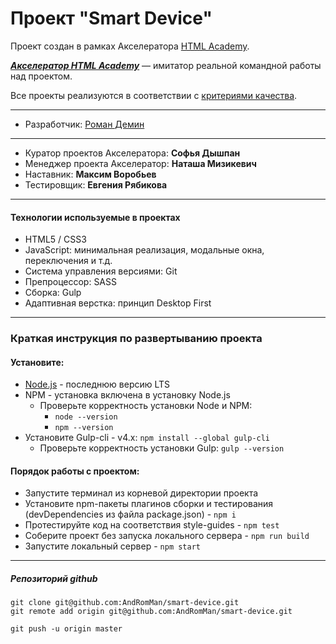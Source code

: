 # Проект "Smart Device"

Проект создан в рамках Акселератора [HTML Academy](https://htmlacademy.ru/about).

___[Акселератор HTML Academy](https://l.htmlacademy.ru/graduates#rec177038888)___ — имитатор реальной командной работы над проектом.

Все проекты реализуются в соответствии с [критериями качества](https://www.notion.so/45f0ecab9aa048f7884f0df47948fdae).

---
* Разработчик: [Роман Демин](https://up.htmlacademy.ru/adaptive/18/user/219593)

___
* Куратор проектов Акселератора: __Софья Дышпан__
* Менеджер проекта Акселератор: __Наташа Мизикевич__
* Наставник: __Максим Воробьев__
* Тестировщик: __Евгения Рябикова__
---
#### Технологии используемые в проектах

- HTML5 / CSS3
- JavaScript: минимальная реализация, модальные окна, переключения и т.д.
- Система управления версиями: Git
- Препроцессор: SASS
- Сборка: Gulp
- Адаптивная верстка: принцип Desktop First
---
### Краткая инструкция по развертыванию проекта
#### Установите:
* [Node.js](https://nodejs.org/ru/) - последнюю версию LTS
* NPM - установка включена в установку Node.js
    * Проверьте корректность установки Node и NPM:
        * `node --version`
        * `npm --version`
* Установите Gulp-cli - v4.x: `npm install --global gulp-cli`
    * Проверьте корректность установки Gulp: `gulp --version`
#### Порядок работы с проектом:
* Запустите терминал из корневой директории проекта
* Установите npm-пакеты плагинов сборки и тестирования (devDependencies из файла package.json) - `npm i`
* Протестируйте код на соответствия style-guides - `npm test`
* Соберите проект без запуска локального сервера - `npm run build`
* Запустите локальный сервер - `npm start`
---
##### Репозиторий github
```
git clone git@github.com:AndRomMan/smart-device.git
git remote add origin git@github.com:AndRomMan/smart-device.git

git push -u origin master
```
